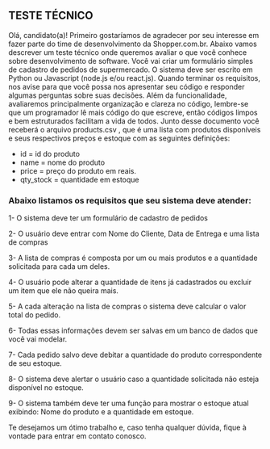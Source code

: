 ## TESTE TÉCNICO
Olá, candidato(a)!
Primeiro gostaríamos de agradecer por seu interesse em fazer parte do time de desenvolvimento 
da Shopper.com.br. 
Abaixo vamos descrever um teste técnico onde queremos avaliar o que você conhece sobre 
desenvolvimento de software. 
Você vai criar um formulário simples de cadastro de pedidos de supermercado. O sistema deve ser 
escrito em Python ou Javascript (node.js e/ou react.js).
Quando terminar os requisitos, nos avise para que você possa nos apresentar seu código e 
responder algumas perguntas sobre suas decisões. 
Além da funcionalidade, avaliaremos principalmente organização e clareza no código, lembre-se 
que um programador lê mais código do que escreve, então códigos limpos e bem estruturados 
facilitam a vida de todos. 
Junto desse documento você receberá o arquivo products.csv , que é uma lista com produtos 
disponíveis e seus respectivos preços e estoque com as seguintes definições:
- id = id do produto
- name = nome do produto
- price = preço do produto em reais. 
- qty_stock = quantidade em estoque
### Abaixo listamos os requisitos que seu sistema deve atender:
1- O sistema deve ter um formulário de cadastro de pedidos

2- O usuário deve entrar com Nome do Cliente, Data de Entrega e uma lista de compras 

3- A lista de compras é composta por um ou mais produtos e a quantidade solicitada para 
cada um deles.

4- O usuário pode alterar a quantidade de itens já cadastrados ou excluir um item que ele 
não queira mais. 

5- A cada alteração na lista de compras o sistema deve calcular o valor total do pedido.

6- Todas essas informações devem ser salvas em um banco de dados que você vai modelar.

7- Cada pedido salvo deve debitar a quantidade do produto correspondente de seu estoque.

8- O sistema deve alertar o usuário caso a quantidade solicitada não esteja disponível no 
estoque.

9- O sistema também deve ter uma função para mostrar o estoque atual exibindo: Nome do 
produto e a quantidade em estoque.

Te desejamos um ótimo trabalho e, caso tenha qualquer dúvida, fique à vontade para entrar em 
contato conosco.

